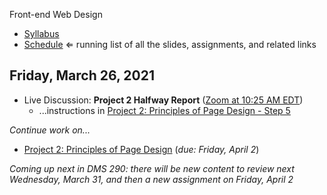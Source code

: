 Front-end Web Design

- [Syllabus](syllabus.md)
- [Schedule](schedule.md)   ⇐ running list of all the slides, assignments, and related links

## Friday, March 26, 2021

- Live Discussion: **Project 2 Halfway Report** ([Zoom at 10:25 AM EDT](https://rochester.zoom.us/j/99406386666?pwd=VEV3NWNlSUZEMWlZc2VzNDIwWG1UUT09 ))
  - ...instructions in [Project 2: Principles of Page Design - Step 5](project02-principles-of-page-design/instructions.md#step-5-half-way-report)

*Continue work on...*

- [Project 2: Principles of Page Design](project02-principles-of-page-design/instructions.md) (*due: Friday, April 2*)

*Coming up next in DMS 290: there will be new content to review next Wednesday, March 31, and then a new assignment on Friday, April  2*

